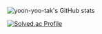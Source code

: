 ![yoon-yoo-tak's GitHub stats](https://github-readme-stats.vercel.app/api?username=yoon-yoo-tak&show_icons=true&theme=dracula)


[![Solved.ac Profile](http://mazassumnida.wtf/api/generate_badge?boj=dbsdbxkrzz)](https://solved.ac/dbsdbxkrzz)

